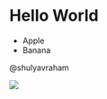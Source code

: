 # Hello World
* Apple
* Banana

@shulyavraham

![](https://ideascdn.lego.com/media/generate/lego_ci/06e6f2cd-871a-4279-9c42-1c10d16335d3/resize:950:633/legacy)
